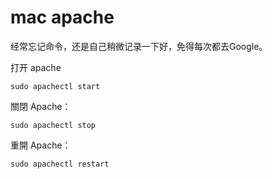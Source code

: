 # mac apache

经常忘记命令，还是自己稍微记录一下好，免得每次都去Google。

打开 apache

`sudo apachectl start`

關閉 Apache：

`sudo apachectl stop`

重開 Apache：

`sudo apachectl restart`
